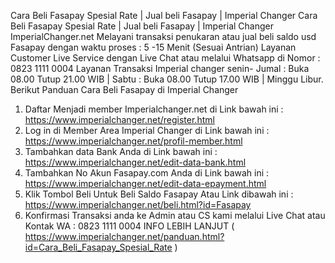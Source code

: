 Cara Beli Fasapay Spesial Rate | Jual beli Fasapay | Imperial Changer
Cara Beli Fasapay Spesial Rate | Jual beli Fasapay | Imperial Changer
ImperialChanger.net Melayani transaksi penukaran atau jual beli saldo usd Fasapay dengan waktu proses : 5 -15 Menit (Sesuai Antrian) Layanan Customer Live Service dengan Live Chat atau melalui Whatsapp di Nomor : 0823 1111 0004 Layanan Transaksi Imperial changer senin- Jumal : Buka 08.00 Tutup 21.00 WIB | Sabtu : Buka 08.00 Tutup 17.00 WIB | Minggu Libur.
Berikut Panduan Cara Beli Fasapay di Imperial Changer
1. Daftar Menjadi member Imperialchanger.net di Link bawah ini :
https://www.imperialchanger.net/register.html
2. Log in di Member Area Imperial Changer di Link bawah ini :
https://www.imperialchanger.net/profil-member.html
3. Tambahkan data Bank Anda di Link bawah ini :
https://www.imperialchanger.net/edit-data-bank.html
4. Tambahkan No Akun Fasapay.com Anda di Link bawah ini :
https://www.imperialchanger.net/edit-data-epayment.html
5. Klik Tombol Beli Untuk Beli Saldo Fasapay Atau Link dibawah ini :
https://www.imperialchanger.net/beli.html?id=Fasapay
6. Konfirmasi Transaksi anda ke Admin atau CS kami melalui Live Chat atau Kontak WA : 0823 1111 0004
INFO LEBIH LANJUT ( https://www.imperialchanger.net/panduan.html?id=Cara_Beli_Fasapay_Spesial_Rate )
